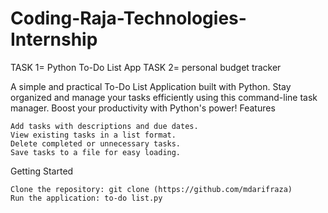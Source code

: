 # Coding-Raja-Technologies-Internship
TASK 1= Python To-Do List App
TASK 2= personal budget tracker 

A simple and practical To-Do List Application built with Python. Stay organized and manage your tasks efficiently using this command-line task manager. Boost your productivity with Python's power!
Features

    Add tasks with descriptions and due dates.
    View existing tasks in a list format.
    Delete completed or unnecessary tasks.
    Save tasks to a file for easy loading.

Getting Started

    Clone the repository: git clone (https://github.com/mdarifraza)
    Run the application: to-do list.py


